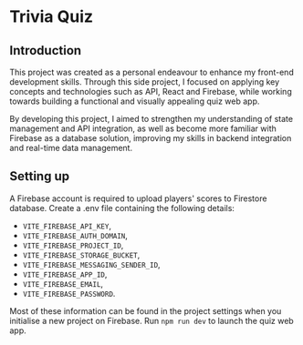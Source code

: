 # Trivia Quiz
## Introduction
This project was created as a personal endeavour to enhance my front-end development skills. Through this side project, I focused on applying key concepts and technologies such as API, React and Firebase, while working towards building a functional and visually appealing quiz web app.

By developing this project, I aimed to strengthen my understanding of state management and API integration, as well as become more familiar with Firebase as a database solution, improving my skills in backend integration and real-time data management.

## Setting up
A Firebase account is required to upload players' scores to Firestore database.
Create a .env file containing the following details: 
- `VITE_FIREBASE_API_KEY`, 
- `VITE_FIREBASE_AUTH_DOMAIN`, 
- `VITE_FIREBASE_PROJECT_ID`, 
- `VITE_FIREBASE_STORAGE_BUCKET`, 
- `VITE_FIREBASE_MESSAGING_SENDER_ID`, 
- `VITE_FIREBASE_APP_ID`, 
- `VITE_FIREBASE_EMAIL`, 
- `VITE_FIREBASE_PASSWORD`. 

Most of these information can be found in the project settings when you initialise a new project on Firebase.
Run `npm run dev` to launch the quiz web app.